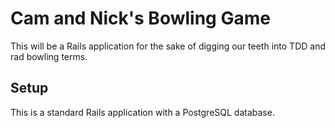 # Cam and Nick's Bowling Game

This will be a Rails application for the sake of digging our teeth into TDD and rad bowling terms.

## Setup

This is a standard Rails application with a PostgreSQL database.

